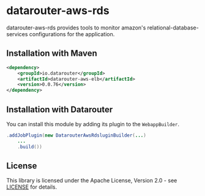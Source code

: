 # datarouter-aws-rds

datarouter-aws-rds provides tools to monitor amazon's relational-database-services configurations for the application.

## Installation with Maven

```xml
<dependency>
	<groupId>io.datarouter</groupId>
	<artifactId>datarouter-aws-elb</artifactId>
	<version>0.0.76</version>
</dependency>
```

## Installation with Datarouter

You can install this module by adding its plugin to the `WebappBuilder`.

```java
.addJobPlugin(new DatarouterAwsRdsluginBuilder(...)
	...
	.build())
```

## License

This library is licensed under the Apache License, Version 2.0 - see [LICENSE](../LICENSE) for details.

